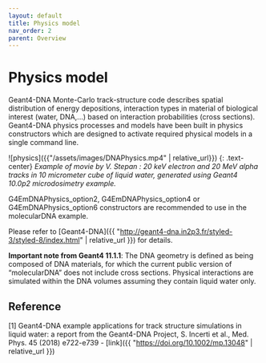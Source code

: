 ```yaml
---
layout: default
title: Physics model
nav_order: 2
parent: Overview
---
```


# Physics model

Geant4-DNA Monte-Carlo track-structure code describes spatial distribution of energy depositions, interaction types in material of biological interest (water, DNA,...) based on interaction probabilities (cross sections). Geant4-DNA physics processes and models have been built in physics constructors which are designed to activate required physical models in a single command line. 

![physics]({{"/assets/images/DNAPhysics.mp4" | relative_url}})
{: .text-center}
*Example of movie by V. Stepan : 20 keV electron and 20 MeV alpha tracks in 10 micrometer cube of liquid water, generated using Geant4 10.0p2 microdosimetry example.*

G4EmDNAPhysics_option2, G4EmDNAPhysics_option4 or G4EmDNAPhysics_option6 constructors are recommended to use in the molecularDNA example. 

Please refer to [Geant4-DNA]({{ "http://geant4-dna.in2p3.fr/styled-3/styled-8/index.html" | relative_url }}) for details.

**Important note from Geant4 11.1.1**: The DNA geometry is defined as being composed of DNA materials, for which the current public version of “molecularDNA” does not include cross sections. 
Physical interactions are simulated within the DNA volumes assuming they contain liquid water only. 

## Reference

[1] Geant4-DNA example applications for track structure simulations in liquid water: a report from the Geant4-DNA Project, S. Incerti et al., Med. Phys. 45 (2018) e722-e739 - [link]({{ "https://doi.org/10.1002/mp.13048" | relative_url }})


